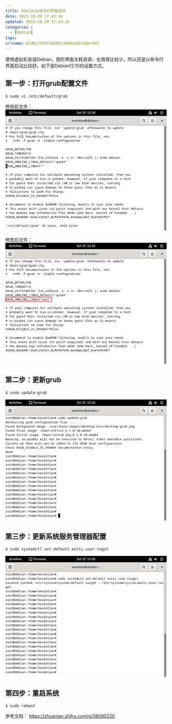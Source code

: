 ```yaml
---
title: Debian以命令行界面启动
date: 2023-10-29 17:43:34
updated: 2023-10-29 17:43:34
categories : 
  - [Debian]
tags:
urlname: 61d8c7193f1b88013604e2667a0ec9df
---
```


使用虚拟机安装Debian，图形界面太耗资源，也用得比较少，所以还是以命令行界面启动比较好。如下是Debian12.10的设置方式。

<!--more-->

## 第一步：打开grub配置文件
```
$ sudo vi /etc/default/grub
```
修改前文件：
![](/images/61d8c7193f1b88013604e2667a0ec9df/1.png#pic_left)

修改后文件：
![](/images/61d8c7193f1b88013604e2667a0ec9df/2.png#pic_left)

## 第二步：更新grub
```
$ sudo update-grub
```

![](/images/61d8c7193f1b88013604e2667a0ec9df/3.png#pic_left)


## 第三步：更新系统服务管理器配置
```
$ sudo systemctl set-default multi-user.taget
```

![](/images/61d8c7193f1b88013604e2667a0ec9df/4.png#pic_left)

## 第四步：重启系统
```
$ sudo reboot
```
  
<font margin-top:150px>参考文档：</font>
https://zhuanlan.zhihu.com/p/36080220

